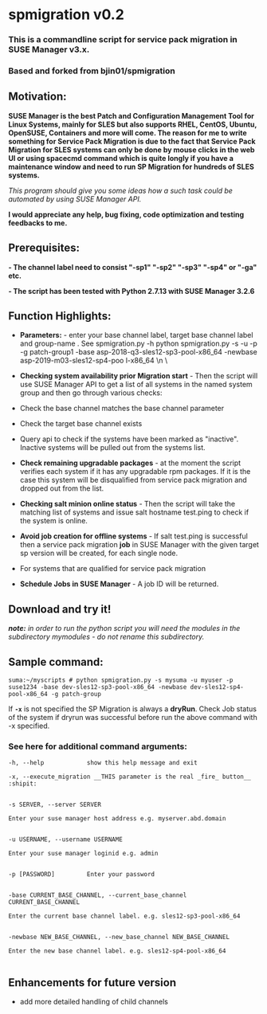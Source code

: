 # spmigration v0.2
### This is a commandline script for service pack migration in SUSE Manager v3.x. ###
### Based and forked from bjin01/spmigration ###


## Motivation:
__SUSE Manager is the best Patch and Configuration Management Tool for Linux Systems, mainly for SLES but also supports RHEL, CentOS, Ubuntu, OpenSUSE, Containers and more will come. The reason for me to write something for Service Pack Migration is due to the fact that Service Pack Migration for SLES systems can only be done by mouse clicks in the web UI or using spacecmd command which is quite longly if you have a maintenance window and need to run SP Migration for hundreds of SLES systems.__

_This program should give you some ideas how a such task could be automated by using SUSE Manager API._

**I would appreciate any help, bug fixing, code optimization and testing feedbacks to me.**

## Prerequisites:

**- The channel label need to consist "-sp1" "-sp2" "-sp3" "-sp4" or "-ga" etc.**

**- The script has been tested with Python 2.7.13 with SUSE Manager 3.2.6**


## Function Highlights:

* __Parameters:__ - enter your base channel label, target base channel label and group-name . See spmigration.py -h
python spmigration.py -s <SUMA-server> -u <username> -p <password> -g patch-group1 -base asp-2018-q3-sles12-sp3-pool-x86_64 -newbase asp-2019-m03-sles12-sp4-poo
l-x86_64  \n \

* __Checking system availability prior Migration start__ - Then the script will use SUSE Manager API to get a list of all systems in the named system group and then go through various checks:
* Check the base channel matches the base channel parameter
* Check the target base channel exists
* Query api to check if the systems have been marked as "inactive". Inactive systems will be pulled out from the systems list.
* __Check remaining upgradable packages__ - at the moment the script verifies each system if it has any upgradable rpm packages. If it is the case this system will be disqualified from service pack migration and dropped out from the list.
* __Checking salt minion online status__ - Then the script will take the matching list of systems and issue salt hostname test.ping to check if the system is online.
* __Avoid job creation for offline systems__ - If salt test.ping is successful then a service pack migration **job** in SUSE Manager with the given target sp version will be created, for each single node.
* For systems that are qualified for service pack migration 
* __Schedule Jobs in SUSE Manager__ - A job ID will be returned.


## Download and try it! ##

*__note:__ in order to run the python script you will need the modules in the subdirectory mymodules - do not rename this subdirectory.*


## Sample command: ##

```suma:~/myscripts # python spmigration.py -s mysuma -u myuser -p suse1234 -base dev-sles12-sp3-pool-x86_64 -newbase dev-sles12-sp4-pool-x86_64 -g patch-group```

If __`-x`__ is not specified the SP Migration is always a **dryRun**.
Check Job status of the system if dryrun was successful before run the above command with -x specified.

### See here for additional command arguments: ###

  ```
  -h, --help            show this help message and exit
  
  -x, --execute_migration __THIS parameter is the real _fire_ button__ :shipit:
  
  
  -s SERVER, --server SERVER
  
 Enter your suse manager host address e.g. myserver.abd.domain
                        
                        
  -u USERNAME, --username USERNAME
  
 Enter your suse manager loginid e.g. admin
                        
                        
  -p [PASSWORD]         Enter your password
  
  
  -base CURRENT_BASE_CHANNEL, --current_base_channel CURRENT_BASE_CHANNEL
  
  Enter the current base channel label. e.g. sles12-sp3-pool-x86_64
                        
                        
  -newbase NEW_BASE_CHANNEL, --new_base_channel NEW_BASE_CHANNEL
  
  Enter the new base channel label. e.g. sles12-sp4-pool-x86_64
                        
 ```
 ## Enhancements for future version
 * add more detailed handling of child channels

